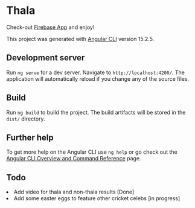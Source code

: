 # Thala
Check-out [Firebase App](https://thala-checker.web.app/) and enjoy!

This project was generated with [Angular CLI](https://github.com/angular/angular-cli) version 15.2.5.

## Development server

Run `ng serve` for a dev server. Navigate to `http://localhost:4200/`. The application will automatically reload if you change any of the source files.

## Build

Run `ng build` to build the project. The build artifacts will be stored in the `dist/` directory.

## Further help

To get more help on the Angular CLI use `ng help` or go check out the [Angular CLI Overview and Command Reference](https://angular.io/cli) page.

## Todo
<li>Add video for thala and non-thala results [Done]</li>
<li>Add some easter eggs to feature other cricket celebs [in progress]</li>

